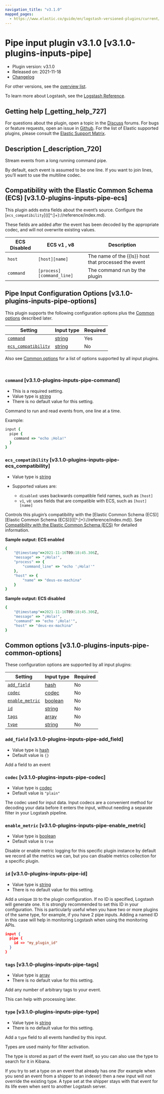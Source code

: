 ```yaml
---
navigation_title: "v3.1.0"
mapped_pages:
  - https://www.elastic.co/guide/en/logstash-versioned-plugins/current/v3.1.0-plugins-inputs-pipe.html
---
```


# Pipe input plugin v3.1.0 [v3.1.0-plugins-inputs-pipe]


* Plugin version: v3.1.0
* Released on: 2021-11-18
* [Changelog](https://github.com/logstash-plugins/logstash-input-pipe/blob/v3.1.0/CHANGELOG.md)

For other versions, see the [overview list](input-pipe-index.md).

To learn more about Logstash, see the [Logstash Reference](logstash://reference/index.md).

## Getting help [_getting_help_727]

For questions about the plugin, open a topic in the [Discuss](http://discuss.elastic.co) forums. For bugs or feature requests, open an issue in [Github](https://github.com/logstash-plugins/logstash-input-pipe). For the list of Elastic supported plugins, please consult the [Elastic Support Matrix](https://www.elastic.co/support/matrix#matrix_logstash_plugins).


## Description [_description_720]

Stream events from a long running command pipe.

By default, each event is assumed to be one line. If you want to join lines, you’ll want to use the multiline codec.


## Compatibility with the Elastic Common Schema (ECS) [v3.1.0-plugins-inputs-pipe-ecs]

This plugin adds extra fields about the event’s source. Configure the [`ecs_compatibility`\]\(([^:]+)://reference/index.md).

These fields are added after the event has been decoded by the appropriate codec, and will not overwrite existing values.

| ECS Disabled | ECS v1 , v8 | Description |
| --- | --- | --- |
| `host` | `[host][name]` | The name of the {{ls}} host that processed the event |
| `command` | `[process][command_line]` | The command run by the plugin |


## Pipe Input Configuration Options [v3.1.0-plugins-inputs-pipe-options]

This plugin supports the following configuration options plus the [Common options](v3-1-0-plugins-inputs-pipe.md#v3.1.0-plugins-inputs-pipe-common-options) described later.

| Setting | Input type | Required |
| --- | --- | --- |
| [`command`](v3-1-0-plugins-inputs-pipe.md#v3.1.0-plugins-inputs-pipe-command) | [string](logstash://reference/configuration-file-structure.md#string) | Yes |
| [`ecs_compatibility`](v3-1-0-plugins-inputs-pipe.md#v3.1.0-plugins-inputs-pipe-ecs_compatibility) | [string](logstash://reference/configuration-file-structure.md#string) | No |

Also see [Common options](v3-1-0-plugins-inputs-pipe.md#v3.1.0-plugins-inputs-pipe-common-options) for a list of options supported by all input plugins.

 

### `command` [v3.1.0-plugins-inputs-pipe-command]

* This is a required setting.
* Value type is [string](logstash://reference/configuration-file-structure.md#string)
* There is no default value for this setting.

Command to run and read events from, one line at a time.

Example:

```ruby
input {
  pipe {
    command => "echo ¡Hola!"
  }
}
```


### `ecs_compatibility` [v3.1.0-plugins-inputs-pipe-ecs_compatibility]

* Value type is [string](logstash://reference/configuration-file-structure.md#string)
* Supported values are:

    * `disabled`: uses backwards compatible field names, such as `[host]`
    * `v1`, `v8`: uses fields that are compatible with ECS, such as `[host][name]`


Controls this plugin’s compatibility with the [Elastic Common Schema (ECS)][Elastic Common Schema (ECS)\]\(([^:]+)://reference/index.md)). See [Compatibility with the Elastic Common Schema (ECS)](v3-1-0-plugins-inputs-pipe.md#v3.1.0-plugins-inputs-pipe-ecs) for detailed information.

**Sample output: ECS enabled**

```ruby
{
    "@timestamp"=>2021-11-16T09:18:45.306Z,
    "message" => "¡Hola!",
    "process" => {
        "command_line" => "echo '¡Hola!'"
    },
    "host" => {
        "name" => "deus-ex-machina"
    }
}
```

**Sample output: ECS disabled**

```ruby
{
    "@timestamp"=>2021-11-16T09:18:45.306Z,
    "message" => "¡Hola!",
    "command" => "echo '¡Hola!'",
    "host" => "deus-ex-machina"
}
```



## Common options [v3.1.0-plugins-inputs-pipe-common-options]

These configuration options are supported by all input plugins:

| Setting | Input type | Required |
| --- | --- | --- |
| [`add_field`](v3-1-0-plugins-inputs-pipe.md#v3.1.0-plugins-inputs-pipe-add_field) | [hash](logstash://reference/configuration-file-structure.md#hash) | No |
| [`codec`](v3-1-0-plugins-inputs-pipe.md#v3.1.0-plugins-inputs-pipe-codec) | [codec](logstash://reference/configuration-file-structure.md#codec) | No |
| [`enable_metric`](v3-1-0-plugins-inputs-pipe.md#v3.1.0-plugins-inputs-pipe-enable_metric) | [boolean](logstash://reference/configuration-file-structure.md#boolean) | No |
| [`id`](v3-1-0-plugins-inputs-pipe.md#v3.1.0-plugins-inputs-pipe-id) | [string](logstash://reference/configuration-file-structure.md#string) | No |
| [`tags`](v3-1-0-plugins-inputs-pipe.md#v3.1.0-plugins-inputs-pipe-tags) | [array](logstash://reference/configuration-file-structure.md#array) | No |
| [`type`](v3-1-0-plugins-inputs-pipe.md#v3.1.0-plugins-inputs-pipe-type) | [string](logstash://reference/configuration-file-structure.md#string) | No |

### `add_field` [v3.1.0-plugins-inputs-pipe-add_field]

* Value type is [hash](logstash://reference/configuration-file-structure.md#hash)
* Default value is `{}`

Add a field to an event


### `codec` [v3.1.0-plugins-inputs-pipe-codec]

* Value type is [codec](logstash://reference/configuration-file-structure.md#codec)
* Default value is `"plain"`

The codec used for input data. Input codecs are a convenient method for decoding your data before it enters the input, without needing a separate filter in your Logstash pipeline.


### `enable_metric` [v3.1.0-plugins-inputs-pipe-enable_metric]

* Value type is [boolean](logstash://reference/configuration-file-structure.md#boolean)
* Default value is `true`

Disable or enable metric logging for this specific plugin instance by default we record all the metrics we can, but you can disable metrics collection for a specific plugin.


### `id` [v3.1.0-plugins-inputs-pipe-id]

* Value type is [string](logstash://reference/configuration-file-structure.md#string)
* There is no default value for this setting.

Add a unique `ID` to the plugin configuration. If no ID is specified, Logstash will generate one. It is strongly recommended to set this ID in your configuration. This is particularly useful when you have two or more plugins of the same type, for example, if you have 2 pipe inputs. Adding a named ID in this case will help in monitoring Logstash when using the monitoring APIs.

```json
input {
  pipe {
    id => "my_plugin_id"
  }
}
```


### `tags` [v3.1.0-plugins-inputs-pipe-tags]

* Value type is [array](logstash://reference/configuration-file-structure.md#array)
* There is no default value for this setting.

Add any number of arbitrary tags to your event.

This can help with processing later.


### `type` [v3.1.0-plugins-inputs-pipe-type]

* Value type is [string](logstash://reference/configuration-file-structure.md#string)
* There is no default value for this setting.

Add a `type` field to all events handled by this input.

Types are used mainly for filter activation.

The type is stored as part of the event itself, so you can also use the type to search for it in Kibana.

If you try to set a type on an event that already has one (for example when you send an event from a shipper to an indexer) then a new input will not override the existing type. A type set at the shipper stays with that event for its life even when sent to another Logstash server.
